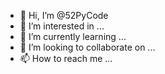 - 👋 Hi, I’m @52PyCode
- 👀 I’m interested in ...
- 🌱 I’m currently learning ...
- 💞️ I’m looking to collaborate on ...
- 📫 How to reach me ...

<!---
52PyCode/52PyCode is a ✨ special ✨ repository because its `README.md` (this file) appears on your GitHub profile.
You can click the Preview link to take a look at your changes.
--->
